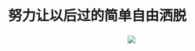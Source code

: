 ### <h1>努力让以后过的简单自由洒脱</h1>
### <div align="center"> <img src="https://hututu345.oss-cn-beijing.aliyuncs.com/typora/e97ca2de98859f92b10ffa483c26b02.jpg" /> </div>


<!--
**chen050610/chen050610** is a ✨ _special_ ✨ repository because its `README.md` (this file) appears on your GitHub profile.

Here are some ideas to get you started:

- 🔭 I’m currently working on ...
- 🌱 I’m currently learning ...
- 👯 I’m looking to collaborate on ...
- 🤔 I’m looking for help with ...
- 💬 Ask me about ...
- 📫 How to reach me: ...
- 😄 Pronouns: ...
- ⚡ Fun fact: ...
-->
